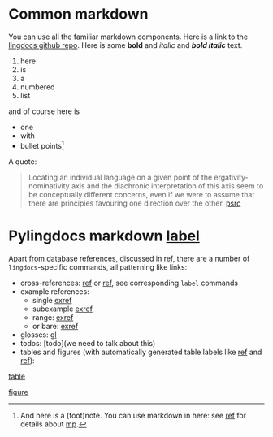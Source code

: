 # Common markdown
You can use all the familiar markdown components.
Here is a link to the [lingdocs github repo](https://github.com/fmatter/lingdocs/).
Here is some **bold** and _italic_ and **_bold italic_** text.

1. here
2. is
3. a
4. numbered
3. list

and of course here is

* one
* with
* bullet points[^3]

A quote:

> Locating an individual language on a given point of the ergativity-nominativity axis and the diachronic interpretation of this axis seem to be conceptually different concerns, even if we were to assume that there are principies favouring one direction over the other. [psrc](alvarez1998split[71])

[^3]: And here is a (foot)note. You can use markdown in here: see [ref](sec:data) for details about [mp](apa-se).

# Pylingdocs markdown [label](pld-md)

Apart from database references, discussed in [ref](sec:sources), there are a number of `lingdocs`-specific commands, all patterning like links:

* cross-references: [ref](common-markdown) or [ref](sec:intro), see corresponding `label` commands
* example references:
    * single [exref](ekiri-13)
    * subexample [exref](ekiri-10)
    * range: [exref](ekiri-13?end=machete)
    * or bare: [exref](tri-1?bare)
* glosses: [gl](acc)
* todos: [todo](we need to talk about this)
* tables and figures (with automatically generated table labels like [ref](tab:consonants) and [ref](fig:cognates)):

[table](consonants)

[figure](cognates)